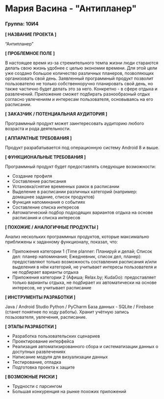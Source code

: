 # Мария Васина - "Антипланер"

### Группа: 10И4

**[ НАЗВАНИЕ ПРОЕКТА ]**

“Антипланер”

**[ ПРОБЛЕМНОЕ ПОЛЕ ]**

В настоящее время из-за стремительного темпа жизни люди стараются делать свою жизнь удобнее с целью экономии времени. Для этой цели уже создано большое количество различных планеров, позволяющих организовать свой день. Заявленный программный продукт позволит пользователю не только собственноручно планировать свой день, но также частично будет делать это за него. Конкретно - в сфере отдыха и развлечений. Приложение сможет подбирать разнообразный отдых согласно увлечениям и интересам пользователя, основываясь на его расписании.

**[ ЗАКАЗЧИК / ПОТЕНЦИАЛЬНАЯ АУДИТОРИЯ ]**

Программный продукт может заинтересовать аудиторию любого возраста и рода деятельности.

**[ АППАРАТНЫЕ ТРЕБОВАНИЯ ]**

Продукт разрабатывается под операционную систему Android 8 и выше.

**[ ФУНКЦИОНАЛЬНЫЕ ТРЕБОВАНИЯ ]**

Программный продукт будет предоставлять следующие возможности:

* Создание профиля
* Составление расписания
* Установка/снятие временных рамок в расписании
* Выделение в расписании различных категорий (например: домашнее задание, список продуктов)
* Функция напоминания о событиях
* Составление списка интересов
* Автоматический подбор подходящих вариантов отдыха на основе расписания и списка интересов


**[ ПОХОЖИЕ / АНАЛОГИЧНЫЕ ПРОДУКТЫ ]**

Анализ нескольких программных продуктов, которые максимально приближены к заданному функционалу, показал, что:

* Приложения категории 1 (Time planner: Планируй и делай; Список дел: планер напоминания; Ежедневник, список дел, планер): предоставляют только возможность составления расписания и/или выделения в нём категорий, не учитывает интересы пользователя и не подбирает варианты отдыха
* Приложения категории 2 (Афиша; Relax.by; KudaGo): предоставляет только варианты отдыха, не подбирает их автоматически на основе интересов, не учитывает расписание

**[ ИНСТРУМЕНТЫ РАЗРАБОТКИ ]**

Java / Android Studio
Python / PyCharm
База данных - SQLite / Firebase (станет понятнее по ходу работы). Хранит учётную запись позьзователя, увлечения, расписание.

**[ ЭТАПЫ РАЗРАБОТКИ ]**

* Разработка пользовательских сценариев
* Проектирование интерфейса
* Реализация автоматизированного сбора и систематизации данных о доступных развлечениях
* Написание модуля для визуализации данных
* Тестирование, отладка
* Подготовка проекта к защите

**[ ВОЗМОЖНЫЕ РИСКИ ]**

* Трудности с парсингом
* Большая конкуренция на рынке похожих приложений
